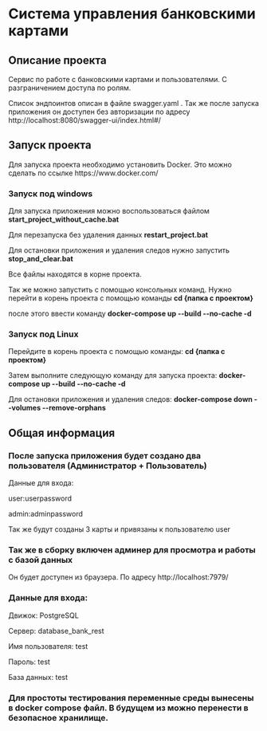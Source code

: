 # Система управления банковскими картами

<h2> Описание проекта</h2>
Сервис по работе с банковскими картами и пользователями. С разграничением доступа по ролям.

Список эндпоинтов описан в файле swagger.yaml . Так же после запуска приложения он доступен без авторизации по адресу http://localhost:8080/swagger-ui/index.html#/

<h2>Запуск проекта</h2>
Для запуска проекта необходимо установить Docker. 
Это можно сделать по ссылке https://www.docker.com/

<h3> Запуск под windows</h3>
Для запуска приложения можно воспользоваться файлом <strong>start_project_without_cache.bat</strong>

Для перезапуска без удаления данных <strong>restart_project.bat</strong>

Для остановки приложения и удаления следов нужно запустить <strong>stop_and_clear.bat</strong>

Все файлы находятся в корне проекта. 

Так же можно запустить с помощью консольных команд. 
Нужно перейти в корень проекта с помощью команды  <strong>cd {папка с проектом}</strong>

после этого ввести команду  <strong>docker-compose up --build --no-cache -d</strong>
<h3> Запуск под Linux</h3>
Перейдите в корень проекта с помощью команды:   <strong>cd {папка с проектом}</strong>

Затем выполните следующую команду для запуска проекта: <strong>docker-compose up --build --no-cache -d</strong>

Для остановки приложения и удаления следов: <strong>docker-compose down --volumes --remove-orphans</strong>

<h2> Общая информация </h2>

<h3>После запуска приложения будет создано два пользователя (Администратор + Пользователь)</h3>

Данные для входа:

user:userpassword

admin:adminpassword

Так же будут созданы 3 карты и привязаны к пользователю user

<h3>Так же в сборку включен админер для просмотра и работы с базой данных</h3>

Он будет доступен из браузера. По адресу http://localhost:7979/

<h3>Данные для входа:</h3>

Движок: PostgreSQL

Сервер: database_bank_rest

Имя пользователя: test

Пароль: test

База данных: test

<h3>Для простоты тестирования переменные среды вынесены в docker compose файл. В будущем из можно перенести в безопасное хранилище.
 </h3>

